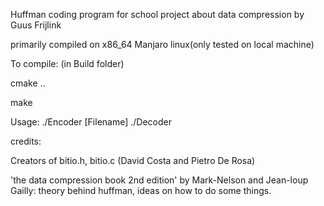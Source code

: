 Huffman coding program for school project about data compression by Guus Frijlink

primarily compiled on x86_64 Manjaro linux(only tested on local machine)

To compile:
(in Build folder)

cmake ..

make

Usage: ./Encoder [Filename]
./Decoder

credits:

Creators of bitio.h, bitio.c (David Costa and Pietro De Rosa)

'the data compression book 2nd edition' by Mark-Nelson and Jean-loup Gailly: theory behind huffman, ideas on how to do some things.
